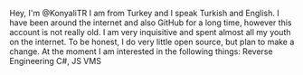 Hey, I'm @KonyaliTR
I am from Turkey and I speak Turkish and English.
I have been around the internet and also GitHub for a long time, however this account is not really old.
I am very inquisitive and spent almost all my youth on the internet.
To be honest, I do very little open source, but plan to make a change.
At the moment I am interested in the following things: Reverse Engineering C#, JS VMS
